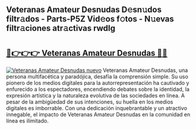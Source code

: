 ## Veteranas Amateur Desnudas D𝚎sn𝚞dos filtr𝚊dos - Parts-P5Z Vid𝚎os f𝚘tos - N𝚞evas filtr𝚊ciones atr𝚊ctivas rwdIg

# <h2><a href="http://mb5im1.tromn.icu/?c=Veteranas+Amateur+Desnudas">🔗👉👉👉 Veteranas Amateur Desnudas 🔗🔗</a></h2>

[![Veteranas Amateur Desnudas nuevo](https://i.imgur.com/pEAQMta.gif)](http://mb5im1.tromn.icu/?c=Veteranas+Amateur+Desnudas)
Veteranas Amateur Desnudas, una persona multifacética y paradójica, desafía la comprensión simple. Su uso pionero de los medios digitales para la autorrepresentación ha cautivado y enfurecido a los espectadores, encendiendo debates sobre la identidad, la expresión artística y la naturaleza evolutiva de las sociedades en línea. A pesar de la ambigüedad de sus intenciones, su huella en los medios digitales es imborrable. Con una dedicación inquebrantable y un atractivo innegable, el impacto de Veteranas Amateur Desnudas en la comunidad en línea es ilimitado.
